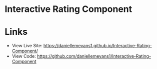 # Interactive Rating Component



# Links

- View Live Site: https://daniellemevans1.github.io/Interactive-Rating-Component/
- View Code: https://github.com/daniellemevans1/Interactive-Rating-Component
